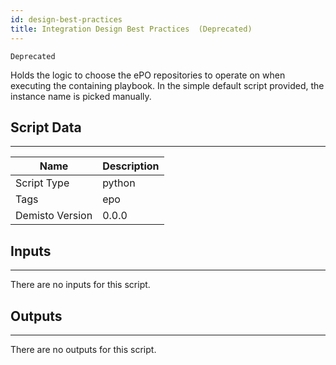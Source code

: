 ```yaml
---
id: design-best-practices
title: Integration Design Best Practices  (Deprecated)
---
```


`Deprecated`

Holds the logic to choose the ePO repositories to operate on when executing the containing playbook. In the simple default script provided, the instance name is picked manually.

## Script Data
---

| **Name** | **Description** |
| --- | --- |
| Script Type | python |
| Tags | epo |
| Demisto Version | 0.0.0 |

## Inputs
---
There are no inputs for this script.

## Outputs
---
There are no outputs for this script.
